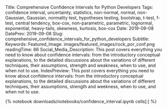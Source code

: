 Title: Comprehensive Confidence Intervals for Python Developers
Tags: confidence interval, uncertainty, statistics, non-normal, normal, non-Gaussian, Gaussian, normality test, hypotheses testing, bootstrap, t-test, f-test, central tendency, box-cox, non-parametric, parametric, lognormal, exponential, heavy-tails, skewness, kurtosis, box-cox
Date: 2019-09-08
DatePrev: 2019-09-08
Slug: comprehensive_confidence_intervals_for_python_developers
Subtitle:
Keywords: 
Featured_Image: images/featured_images/rock_por_conf.png
readingTime: 66
Social_Media_Description: This post covers everything you need to know about confidence intervals: from the introductory conceptual explanations, to the detailed discussions about the variations of different techniques, their assumptions, strength and weakness, when to use, and when not to use.
IndexPreview: This post covers everything you need to know about confidence intervals: from the introductory conceptual explanations, to the detailed discussions about the variations of different techniques, their assumptions, strength and weekness, when to use, and when not to use.

{% notebook downloads/notebooks/confidence_interval.ipynb cells[:] %}


